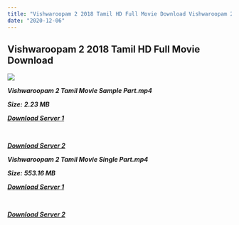 ```yaml
---
title: "Vishwaroopam 2 2018 Tamil HD Full Movie Download Vishwaroopam 2 Tamil HD Movie Download"
date: "2020-12-06"
---
```


## Vishwaroopam 2 2018 Tamil HD Full Movie Download 

![](https://images.moviebuff.com/222e3bbe-24dd-4c35-941e-1585ec1bad17?w=1000)

**_Vishwaroopam 2 Tamil Movie Sample Part.mp4_**

**_Size:_** **_2.23 MB_**

**_[Download Server 1](http://b4.wetransfer.vip/files/Tamil{525e4ed8fa01f01a9103e1e2d0de788082fff3ddd3718eaf08f87fc8fd9b0ee6}20Movies/Tamil{525e4ed8fa01f01a9103e1e2d0de788082fff3ddd3718eaf08f87fc8fd9b0ee6}202018{525e4ed8fa01f01a9103e1e2d0de788082fff3ddd3718eaf08f87fc8fd9b0ee6}20Movies/Vishwaroopam{525e4ed8fa01f01a9103e1e2d0de788082fff3ddd3718eaf08f87fc8fd9b0ee6}202{525e4ed8fa01f01a9103e1e2d0de788082fff3ddd3718eaf08f87fc8fd9b0ee6}20(2018)/Vishwaroopam{525e4ed8fa01f01a9103e1e2d0de788082fff3ddd3718eaf08f87fc8fd9b0ee6}202{525e4ed8fa01f01a9103e1e2d0de788082fff3ddd3718eaf08f87fc8fd9b0ee6}20(2018){525e4ed8fa01f01a9103e1e2d0de788082fff3ddd3718eaf08f87fc8fd9b0ee6}20Proper{525e4ed8fa01f01a9103e1e2d0de788082fff3ddd3718eaf08f87fc8fd9b0ee6}20HDRip/Vishwaroopam{525e4ed8fa01f01a9103e1e2d0de788082fff3ddd3718eaf08f87fc8fd9b0ee6}202{525e4ed8fa01f01a9103e1e2d0de788082fff3ddd3718eaf08f87fc8fd9b0ee6}20(2018){525e4ed8fa01f01a9103e1e2d0de788082fff3ddd3718eaf08f87fc8fd9b0ee6}20Sample{525e4ed8fa01f01a9103e1e2d0de788082fff3ddd3718eaf08f87fc8fd9b0ee6}20(640x360).mp4)_**

**_[  
](http://b4.wetransfer.vip/files/Tamil{525e4ed8fa01f01a9103e1e2d0de788082fff3ddd3718eaf08f87fc8fd9b0ee6}20Movies/Tamil{525e4ed8fa01f01a9103e1e2d0de788082fff3ddd3718eaf08f87fc8fd9b0ee6}202018{525e4ed8fa01f01a9103e1e2d0de788082fff3ddd3718eaf08f87fc8fd9b0ee6}20Movies/Vishwaroopam{525e4ed8fa01f01a9103e1e2d0de788082fff3ddd3718eaf08f87fc8fd9b0ee6}202{525e4ed8fa01f01a9103e1e2d0de788082fff3ddd3718eaf08f87fc8fd9b0ee6}20(2018)/Vishwaroopam{525e4ed8fa01f01a9103e1e2d0de788082fff3ddd3718eaf08f87fc8fd9b0ee6}202{525e4ed8fa01f01a9103e1e2d0de788082fff3ddd3718eaf08f87fc8fd9b0ee6}20(2018){525e4ed8fa01f01a9103e1e2d0de788082fff3ddd3718eaf08f87fc8fd9b0ee6}20Proper{525e4ed8fa01f01a9103e1e2d0de788082fff3ddd3718eaf08f87fc8fd9b0ee6}20HDRip/Vishwaroopam{525e4ed8fa01f01a9103e1e2d0de788082fff3ddd3718eaf08f87fc8fd9b0ee6}202{525e4ed8fa01f01a9103e1e2d0de788082fff3ddd3718eaf08f87fc8fd9b0ee6}20(2018){525e4ed8fa01f01a9103e1e2d0de788082fff3ddd3718eaf08f87fc8fd9b0ee6}20Sample{525e4ed8fa01f01a9103e1e2d0de788082fff3ddd3718eaf08f87fc8fd9b0ee6}20(640x360).mp4)_**

**_[Download Server 2](http://b4.wetransfer.vip/files/Tamil{525e4ed8fa01f01a9103e1e2d0de788082fff3ddd3718eaf08f87fc8fd9b0ee6}20Movies/Tamil{525e4ed8fa01f01a9103e1e2d0de788082fff3ddd3718eaf08f87fc8fd9b0ee6}202018{525e4ed8fa01f01a9103e1e2d0de788082fff3ddd3718eaf08f87fc8fd9b0ee6}20Movies/Vishwaroopam{525e4ed8fa01f01a9103e1e2d0de788082fff3ddd3718eaf08f87fc8fd9b0ee6}202{525e4ed8fa01f01a9103e1e2d0de788082fff3ddd3718eaf08f87fc8fd9b0ee6}20(2018)/Vishwaroopam{525e4ed8fa01f01a9103e1e2d0de788082fff3ddd3718eaf08f87fc8fd9b0ee6}202{525e4ed8fa01f01a9103e1e2d0de788082fff3ddd3718eaf08f87fc8fd9b0ee6}20(2018){525e4ed8fa01f01a9103e1e2d0de788082fff3ddd3718eaf08f87fc8fd9b0ee6}20Proper{525e4ed8fa01f01a9103e1e2d0de788082fff3ddd3718eaf08f87fc8fd9b0ee6}20HDRip/Vishwaroopam{525e4ed8fa01f01a9103e1e2d0de788082fff3ddd3718eaf08f87fc8fd9b0ee6}202{525e4ed8fa01f01a9103e1e2d0de788082fff3ddd3718eaf08f87fc8fd9b0ee6}20(2018){525e4ed8fa01f01a9103e1e2d0de788082fff3ddd3718eaf08f87fc8fd9b0ee6}20Sample{525e4ed8fa01f01a9103e1e2d0de788082fff3ddd3718eaf08f87fc8fd9b0ee6}20(640x360).mp4)_**

**_Vishwaroopam 2 Tamil Movie Single Part.mp4_**

**_Size:_** **_553.16 MB_**

**_[Download Server 1](http://b4.wetransfer.vip/files/Tamil{525e4ed8fa01f01a9103e1e2d0de788082fff3ddd3718eaf08f87fc8fd9b0ee6}20Movies/Tamil{525e4ed8fa01f01a9103e1e2d0de788082fff3ddd3718eaf08f87fc8fd9b0ee6}202018{525e4ed8fa01f01a9103e1e2d0de788082fff3ddd3718eaf08f87fc8fd9b0ee6}20Movies/Vishwaroopam{525e4ed8fa01f01a9103e1e2d0de788082fff3ddd3718eaf08f87fc8fd9b0ee6}202{525e4ed8fa01f01a9103e1e2d0de788082fff3ddd3718eaf08f87fc8fd9b0ee6}20(2018)/Vishwaroopam{525e4ed8fa01f01a9103e1e2d0de788082fff3ddd3718eaf08f87fc8fd9b0ee6}202{525e4ed8fa01f01a9103e1e2d0de788082fff3ddd3718eaf08f87fc8fd9b0ee6}20(2018){525e4ed8fa01f01a9103e1e2d0de788082fff3ddd3718eaf08f87fc8fd9b0ee6}20Proper{525e4ed8fa01f01a9103e1e2d0de788082fff3ddd3718eaf08f87fc8fd9b0ee6}20HDRip/Vishwaroopam{525e4ed8fa01f01a9103e1e2d0de788082fff3ddd3718eaf08f87fc8fd9b0ee6}202{525e4ed8fa01f01a9103e1e2d0de788082fff3ddd3718eaf08f87fc8fd9b0ee6}20(2018){525e4ed8fa01f01a9103e1e2d0de788082fff3ddd3718eaf08f87fc8fd9b0ee6}20Single{525e4ed8fa01f01a9103e1e2d0de788082fff3ddd3718eaf08f87fc8fd9b0ee6}20Part{525e4ed8fa01f01a9103e1e2d0de788082fff3ddd3718eaf08f87fc8fd9b0ee6}20(640x360).mp4)_**

**_[  
](http://b4.wetransfer.vip/files/Tamil{525e4ed8fa01f01a9103e1e2d0de788082fff3ddd3718eaf08f87fc8fd9b0ee6}20Movies/Tamil{525e4ed8fa01f01a9103e1e2d0de788082fff3ddd3718eaf08f87fc8fd9b0ee6}202018{525e4ed8fa01f01a9103e1e2d0de788082fff3ddd3718eaf08f87fc8fd9b0ee6}20Movies/Vishwaroopam{525e4ed8fa01f01a9103e1e2d0de788082fff3ddd3718eaf08f87fc8fd9b0ee6}202{525e4ed8fa01f01a9103e1e2d0de788082fff3ddd3718eaf08f87fc8fd9b0ee6}20(2018)/Vishwaroopam{525e4ed8fa01f01a9103e1e2d0de788082fff3ddd3718eaf08f87fc8fd9b0ee6}202{525e4ed8fa01f01a9103e1e2d0de788082fff3ddd3718eaf08f87fc8fd9b0ee6}20(2018){525e4ed8fa01f01a9103e1e2d0de788082fff3ddd3718eaf08f87fc8fd9b0ee6}20Proper{525e4ed8fa01f01a9103e1e2d0de788082fff3ddd3718eaf08f87fc8fd9b0ee6}20HDRip/Vishwaroopam{525e4ed8fa01f01a9103e1e2d0de788082fff3ddd3718eaf08f87fc8fd9b0ee6}202{525e4ed8fa01f01a9103e1e2d0de788082fff3ddd3718eaf08f87fc8fd9b0ee6}20(2018){525e4ed8fa01f01a9103e1e2d0de788082fff3ddd3718eaf08f87fc8fd9b0ee6}20Single{525e4ed8fa01f01a9103e1e2d0de788082fff3ddd3718eaf08f87fc8fd9b0ee6}20Part{525e4ed8fa01f01a9103e1e2d0de788082fff3ddd3718eaf08f87fc8fd9b0ee6}20(640x360).mp4)_**

**_[Download Server 2](http://b4.wetransfer.vip/files/Tamil{525e4ed8fa01f01a9103e1e2d0de788082fff3ddd3718eaf08f87fc8fd9b0ee6}20Movies/Tamil{525e4ed8fa01f01a9103e1e2d0de788082fff3ddd3718eaf08f87fc8fd9b0ee6}202018{525e4ed8fa01f01a9103e1e2d0de788082fff3ddd3718eaf08f87fc8fd9b0ee6}20Movies/Vishwaroopam{525e4ed8fa01f01a9103e1e2d0de788082fff3ddd3718eaf08f87fc8fd9b0ee6}202{525e4ed8fa01f01a9103e1e2d0de788082fff3ddd3718eaf08f87fc8fd9b0ee6}20(2018)/Vishwaroopam{525e4ed8fa01f01a9103e1e2d0de788082fff3ddd3718eaf08f87fc8fd9b0ee6}202{525e4ed8fa01f01a9103e1e2d0de788082fff3ddd3718eaf08f87fc8fd9b0ee6}20(2018){525e4ed8fa01f01a9103e1e2d0de788082fff3ddd3718eaf08f87fc8fd9b0ee6}20Proper{525e4ed8fa01f01a9103e1e2d0de788082fff3ddd3718eaf08f87fc8fd9b0ee6}20HDRip/Vishwaroopam{525e4ed8fa01f01a9103e1e2d0de788082fff3ddd3718eaf08f87fc8fd9b0ee6}202{525e4ed8fa01f01a9103e1e2d0de788082fff3ddd3718eaf08f87fc8fd9b0ee6}20(2018){525e4ed8fa01f01a9103e1e2d0de788082fff3ddd3718eaf08f87fc8fd9b0ee6}20Single{525e4ed8fa01f01a9103e1e2d0de788082fff3ddd3718eaf08f87fc8fd9b0ee6}20Part{525e4ed8fa01f01a9103e1e2d0de788082fff3ddd3718eaf08f87fc8fd9b0ee6}20(640x360).mp4)_**
